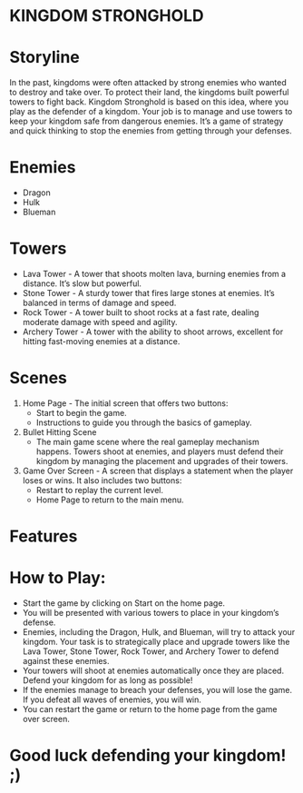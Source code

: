 # KINGDOM STRONGHOLD

# Storyline
  In the past, kingdoms were often attacked by strong enemies who wanted to destroy and take over. To protect their land, the kingdoms built powerful towers to fight back. Kingdom Stronghold is based on this idea, where you play as the defender of a kingdom. Your job is to manage and use towers to keep your kingdom safe from dangerous enemies. It’s a game of strategy and quick thinking to stop the enemies from getting through your defenses.

# Enemies
- Dragon
- Hulk
- Blueman 

# Towers
- Lava Tower - A tower that shoots molten lava, burning enemies from a distance. It’s slow but powerful.
- Stone Tower - A sturdy tower that fires large stones at enemies. It’s balanced in terms of damage and speed.
- Rock Tower - A tower built to shoot rocks at a fast rate, dealing moderate damage with speed and agility.
- Archery Tower - A tower with the ability to shoot arrows, excellent for hitting fast-moving enemies at a distance.

# Scenes
1. Home Page - The initial screen that offers two buttons:
    - Start to begin the game.
    - Instructions to guide you through the basics of gameplay.
2. Bullet Hitting Scene
     - The main game scene where the real gameplay mechanism happens. Towers shoot at enemies, and players must defend their kingdom by managing the placement and upgrades of their towers.
4. Game Over Screen - A screen that displays a statement when the player loses or wins. It also includes two buttons:
      - Restart to replay the current level.
      - Home Page to return to the main menu.

# Features
# How to Play:
  - Start the game by clicking on Start on the home page.
  - You will be presented with various towers to place in your kingdom’s defense.
  - Enemies, including the Dragon, Hulk, and Blueman, will try to attack your kingdom. Your task is to strategically place and upgrade towers like the Lava Tower, Stone Tower, Rock Tower, and Archery Tower to defend against these enemies.
  - Your towers will shoot at enemies automatically once they are placed. Defend your kingdom for as long as possible!
  - If the enemies manage to breach your defenses, you will lose the game. If you defeat all waves of enemies, you will win.
  - You can restart the game or return to the home page from the game over screen.

# Good luck defending your kingdom! ;)
